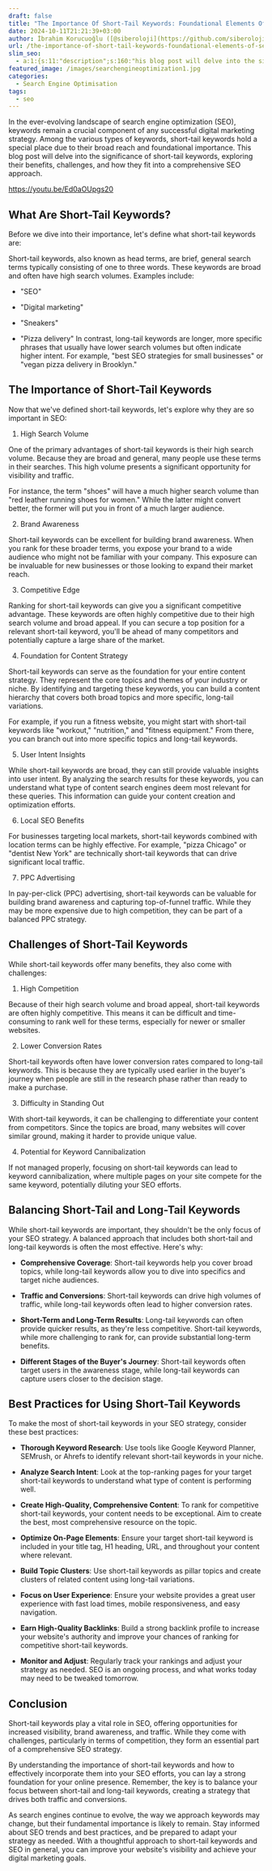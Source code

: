 ```yaml
---
draft: false
title: "The Importance Of Short-Tail Keywords: Foundational Elements Of SEO Success"
date: 2024-10-11T21:21:39+03:00
author: İbrahim Korucuoğlu ([@siberoloji](https://github.com/siberoloji))
url: /the-importance-of-short-tail-keywords-foundational-elements-of-seo-success/
slim_seo:
  - a:1:{s:11:"description";s:160:"his blog post will delve into the significance of short-tail keywords, exploring their benefits, challenges, and how they fit into a comprehensive SEO approach.";}
featured_image: /images/searchengineoptimization1.jpg
categories:
  - Search Engine Optimisation
tags:
  - seo
---
```

In the ever-evolving landscape of search engine optimization (SEO), keywords remain a crucial component of any successful digital marketing strategy. Among the various types of keywords, short-tail keywords hold a special place due to their broad reach and foundational importance. This blog post will delve into the significance of short-tail keywords, exploring their benefits, challenges, and how they fit into a comprehensive SEO approach.

<a href="https://youtu.be/Ed0aOUpgs20">https://youtu.be/Ed0aOUpgs20</a>

## What Are Short-Tail Keywords?

Before we dive into their importance, let's define what short-tail keywords are:

Short-tail keywords, also known as head terms, are brief, general search terms typically consisting of one to three words. These keywords are broad and often have high search volumes. Examples include:
* "SEO"

* "Digital marketing"

* "Sneakers"

* "Pizza delivery"
In contrast, long-tail keywords are longer, more specific phrases that usually have lower search volumes but often indicate higher intent. For example, "best SEO strategies for small businesses" or "vegan pizza delivery in Brooklyn."

## The Importance of Short-Tail Keywords

Now that we've defined short-tail keywords, let's explore why they are so important in SEO:

1. High Search Volume

One of the primary advantages of short-tail keywords is their high search volume. Because they are broad and general, many people use these terms in their searches. This high volume presents a significant opportunity for visibility and traffic.

For instance, the term "shoes" will have a much higher search volume than "red leather running shoes for women." While the latter might convert better, the former will put you in front of a much larger audience.

2. Brand Awareness

Short-tail keywords can be excellent for building brand awareness. When you rank for these broader terms, you expose your brand to a wide audience who might not be familiar with your company. This exposure can be invaluable for new businesses or those looking to expand their market reach.

3. Competitive Edge

Ranking for short-tail keywords can give you a significant competitive advantage. These keywords are often highly competitive due to their high search volume and broad appeal. If you can secure a top position for a relevant short-tail keyword, you'll be ahead of many competitors and potentially capture a large share of the market.

4. Foundation for Content Strategy

Short-tail keywords can serve as the foundation for your entire content strategy. They represent the core topics and themes of your industry or niche. By identifying and targeting these keywords, you can build a content hierarchy that covers both broad topics and more specific, long-tail variations.

For example, if you run a fitness website, you might start with short-tail keywords like "workout," "nutrition," and "fitness equipment." From there, you can branch out into more specific topics and long-tail keywords.

5. User Intent Insights

While short-tail keywords are broad, they can still provide valuable insights into user intent. By analyzing the search results for these keywords, you can understand what type of content search engines deem most relevant for these queries. This information can guide your content creation and optimization efforts.

6. Local SEO Benefits

For businesses targeting local markets, short-tail keywords combined with location terms can be highly effective. For example, "pizza Chicago" or "dentist New York" are technically short-tail keywords that can drive significant local traffic.

7. PPC Advertising

In pay-per-click (PPC) advertising, short-tail keywords can be valuable for building brand awareness and capturing top-of-funnel traffic. While they may be more expensive due to high competition, they can be part of a balanced PPC strategy.

## Challenges of Short-Tail Keywords

While short-tail keywords offer many benefits, they also come with challenges:

1. High Competition

Because of their high search volume and broad appeal, short-tail keywords are often highly competitive. This means it can be difficult and time-consuming to rank well for these terms, especially for newer or smaller websites.

2. Lower Conversion Rates

Short-tail keywords often have lower conversion rates compared to long-tail keywords. This is because they are typically used earlier in the buyer's journey when people are still in the research phase rather than ready to make a purchase.

3. Difficulty in Standing Out

With short-tail keywords, it can be challenging to differentiate your content from competitors. Since the topics are broad, many websites will cover similar ground, making it harder to provide unique value.

4. Potential for Keyword Cannibalization

If not managed properly, focusing on short-tail keywords can lead to keyword cannibalization, where multiple pages on your site compete for the same keyword, potentially diluting your SEO efforts.

## Balancing Short-Tail and Long-Tail Keywords

While short-tail keywords are important, they shouldn't be the only focus of your SEO strategy. A balanced approach that includes both short-tail and long-tail keywords is often the most effective. Here's why:
* **Comprehensive Coverage**: Short-tail keywords help you cover broad topics, while long-tail keywords allow you to dive into specifics and target niche audiences.

* **Traffic and Conversions**: Short-tail keywords can drive high volumes of traffic, while long-tail keywords often lead to higher conversion rates.

* **Short-Term and Long-Term Results**: Long-tail keywords can often provide quicker results, as they're less competitive. Short-tail keywords, while more challenging to rank for, can provide substantial long-term benefits.

* **Different Stages of the Buyer's Journey**: Short-tail keywords often target users in the awareness stage, while long-tail keywords can capture users closer to the decision stage.
## Best Practices for Using Short-Tail Keywords

To make the most of short-tail keywords in your SEO strategy, consider these best practices:
* **Thorough Keyword Research**: Use tools like Google Keyword Planner, SEMrush, or Ahrefs to identify relevant short-tail keywords in your niche.

* **Analyze Search Intent**: Look at the top-ranking pages for your target short-tail keywords to understand what type of content is performing well.

* **Create High-Quality, Comprehensive Content**: To rank for competitive short-tail keywords, your content needs to be exceptional. Aim to create the best, most comprehensive resource on the topic.

* **Optimize On-Page Elements**: Ensure your target short-tail keyword is included in your title tag, H1 heading, URL, and throughout your content where relevant.

* **Build Topic Clusters**: Use short-tail keywords as pillar topics and create clusters of related content using long-tail variations.

* **Focus on User Experience**: Ensure your website provides a great user experience with fast load times, mobile responsiveness, and easy navigation.

* **Earn High-Quality Backlinks**: Build a strong backlink profile to increase your website's authority and improve your chances of ranking for competitive short-tail keywords.

* **Monitor and Adjust**: Regularly track your rankings and adjust your strategy as needed. SEO is an ongoing process, and what works today may need to be tweaked tomorrow.
## Conclusion

Short-tail keywords play a vital role in SEO, offering opportunities for increased visibility, brand awareness, and traffic. While they come with challenges, particularly in terms of competition, they form an essential part of a comprehensive SEO strategy.

By understanding the importance of short-tail keywords and how to effectively incorporate them into your SEO efforts, you can lay a strong foundation for your online presence. Remember, the key is to balance your focus between short-tail and long-tail keywords, creating a strategy that drives both traffic and conversions.

As search engines continue to evolve, the way we approach keywords may change, but their fundamental importance is likely to remain. Stay informed about SEO trends and best practices, and be prepared to adapt your strategy as needed. With a thoughtful approach to short-tail keywords and SEO in general, you can improve your website's visibility and achieve your digital marketing goals.
